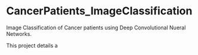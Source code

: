 # CancerPatients_ImageClassification
Image Classification of Cancer patients using Deep Convolutional Nueral Networks. 

This project details a
